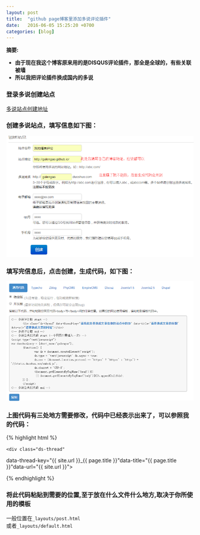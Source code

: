 ```yaml
---
layout: post
title:  "github page博客里添加多说评论插件"
date:   2016-06-05 15:25:20 +0700
categories: [blog]
---
```


**摘要:**  

* **由于现在我这个博客原来用的是DISQUS评论插件，那全是全球的，有些关联被墙**
* **所以我把评论插件换成国内的多说**



### 登录多说创建站点 

 [多说站点创建地址](http://duoshuo.com/create-site/)  

### 创建多说站点，填写信息如下图：    

![duoshuo](/static/img/myimg/duoshuo1.png)

### 填写完信息后，点击创建，生成代码，如下图：   

![duoshuo](/static/img/myimg/duoshuo2.png)  

### 上图代码有三处地方需要修改，代码中已经表示出来了，可以参照我的代码： 
  
{% highlight html %} 
<!-- 多说评论框 start -->
	<div class="ds-thread"
  data-thread-key="{{ site.url }}_{{ page.title }}"data-title="{{ page.title }}"data-url="{{ site.url }}"></div>
<!-- 多说评论框 end -->
<!-- 多说公共JS代码 start (一个网页只需插入一次) -->
<script type="text/javascript">
var duoshuoQuery = {short_name:"galengao"};
	(function() {
		var ds = document.createElement('script');
		ds.type = 'text/javascript';ds.async = true;
		ds.src = (document.location.protocol == 'https:' ? 'https:' : 'http:') + '//static.duoshuo.com/embed.js';
		ds.charset = 'UTF-8';
		(document.getElementsByTagName('head')[0]
		 || document.getElementsByTagName('body')[0]).appendChild(ds);
	})();
	</script>
<!-- 多说公共JS代码 end -->
{% endhighlight %}

### 将此代码粘贴到需要的位置,至于放在什么文件什么地方,取决于你所使用的模板  

一般位置在`_layouts/post.html`    
或者`_layouts/default.html`  
